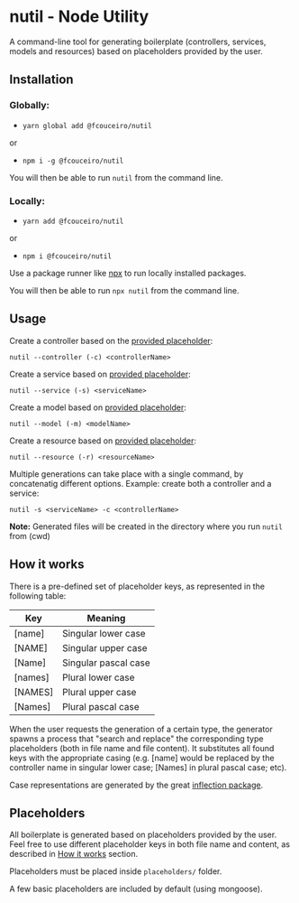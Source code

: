 
# nutil - Node Utility

A command-line tool for generating boilerplate (controllers, services, models and resources) based on placeholders provided by the user.

## Installation

### Globally:
* `yarn global add @fcouceiro/nutil`

or 
* `npm i -g @fcouceiro/nutil`

You will then be able to run `nutil` from the command line. 

### Locally:
* `yarn add @fcouceiro/nutil`

or 
* `npm i @fcouceiro/nutil`

Use a package runner like [npx](https://www.npmjs.com/package/npx) to run locally installed packages.

You will then be able to run `npx nutil` from the command line.

## Usage

Create a controller based on the [provided placeholder](https://github.com/fcouceiro/nutil/tree/master/placeholders/controllers):

    nutil --controller (-c) <controllerName>

  

Create a service based on [provided placeholder](https://github.com/fcouceiro/nutil/tree/master/placeholders/services):

    nutil --service (-s) <serviceName>

  

Create a model based on [provided placeholder](https://github.com/fcouceiro/nutil/tree/master/placeholders/models):

    nutil --model (-m) <modelName>

  

Create a resource based on [provided placeholder](https://github.com/fcouceiro/nutil/tree/master/placeholders/resources):

    nutil --resource (-r) <resourceName>

  
Multiple generations can take place with a single command, by concatenatig different options. Example: create both a controller and a service:

    nutil -s <serviceName> -c <controllerName>


__Note:__ Generated files will be created in the directory where you run `nutil` from (cwd)

## How it works
There is a pre-defined set of placeholder keys, as represented in the following table:

Key | Meaning
--- | ---
[name] | Singular lower case
[NAME] | Singular upper case
[Name] | Singular pascal case
[names] | Plural lower case
[NAMES] | Plural upper case
[Names] | Plural pascal case

When the user requests the generation of a certain type, the generator spawns a process that "search and replace" the corresponding type placeholders (both in file name and file content). It substitutes all found keys with the appropriate casing (e.g. [name] would be replaced by the controller name in singular lower case; [Names] in plural pascal case; etc).

Case representations are generated by the great [inflection package](https://www.npmjs.com/package/inflection).

## Placeholders
All boilerplate is generated based on placeholders provided by the user. 
Feel free to use different placeholder keys in both file name and content, as described in [How it works](#how-it-works) section.

Placeholders must be placed inside `placeholders/` folder. 

A few basic placeholders are included by default (using mongoose).